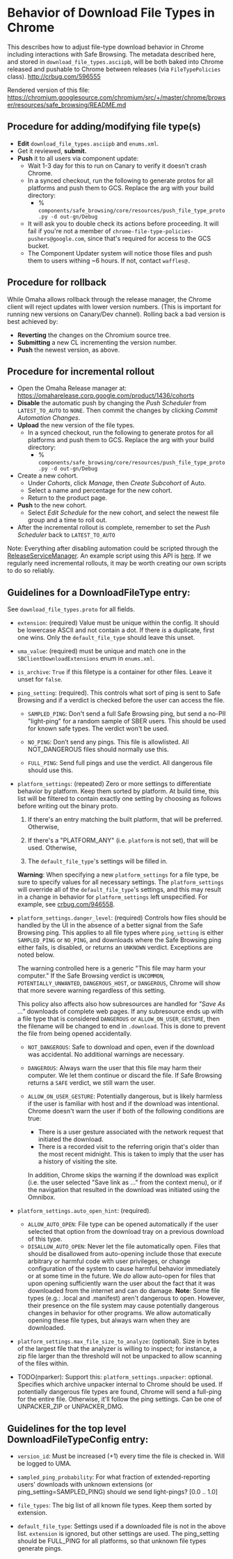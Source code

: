 # Behavior of Download File Types in Chrome

This describes how to adjust file-type download behavior in
Chrome including interactions with Safe Browsing. The metadata described
here, and stored in `download_file_types.asciipb`, will be both baked into
Chrome released and pushable to Chrome between releases (via
`FileTypePolicies` class).  http://crbug.com/596555

Rendered version of this file: https://chromium.googlesource.com/chromium/src/+/master/chrome/browser/resources/safe_browsing/README.md


## Procedure for adding/modifying file type(s)
  * **Edit** `download_file_types.asciipb` and `enums.xml`.
  * Get it reviewed, **submit.**
  * **Push** it to all users via component update:
    * Wait 1-3 day for this to run on Canary to verify it doesn't crash Chrome.
    * In a synced checkout, run the following to generate protos for all
      platforms and push them to GCS. Replace the arg with your build directory:
        * % `components/safe_browsing/core/resources/push_file_type_proto.py -d
          out-gn/Debug`
    * It will ask you to double check its actions before proceeding.  It will
      fail if you're not a member of
      `chrome-file-type-policies-pushers@google.com`, since that's required for
      access to the GCS bucket.
    * The Component Updater system will notice those files and push them to
      users withing ~6 hours. If not, contact `waffles@.`

## Procedure for rollback
While Omaha allows rollback through the release manager, the Chrome client will
reject updates with lower version numbers. (This is important for running new
versions on Canary/Dev channel). Rolling back a bad version is best achieved by:
  * **Reverting** the changes on the Chromium source tree.
  * **Submitting** a new CL incrementing the version number.
  * **Push** the newest version, as above.

## Procedure for incremental rollout
  * Open the Omaha Release manager at:
    https://omaharelease.corp.google.com/product/1436/cohorts
  * **Disable** the automatic push by changing the _Push Scheduler_ from
    `LATEST_TO_AUTO` to `NONE`. Then commit the changes by clicking _Commit
    Automation Changes_.
  * **Upload** the new version of the file types.
    * In a synced checkout, run the following to generate protos for all
      platforms and push them to GCS. Replace the arg with your build directory:
        * % `components/safe_browsing/core/resources/push_file_type_proto.py -d
          out-gn/Debug`
  * Create a new cohort.
    * Under _Cohorts_, click _Manage_, then _Create Subcohort_ of Auto.
    * Select a name and percentage for the new cohort.
    * Return to the product page.
  * **Push** to the new cohort.
    * Select _Edit Schedule_ for the new cohort, and select the newest file
      group and a time to roll out.
  * After the incremental rollout is complete, remember to set the _Push
    Scheduler_ back to `LATEST_TO_AUTO`

Note: Everything after disabling automation could be scripted through the
[ReleaseServiceManager](http://google3/java/com/google/installer/releasemanager/proto/releasemanager_stubby.proto).
An example script using this API is
[here](http://google3/googleclient/installer/tools/release/keystone/create_release_testing_cohorts.py).
If we regularly need incremental rollouts, it may be worth creating our own
scripts to do so reliably.


## Guidelines for a DownloadFileType entry:
See `download_file_types.proto` for all fields.

  * `extension`: (required) Value must be unique within the config. It should be
    lowercase ASCII and not contain a dot. If there _is_ a duplicate,
    first one wins. Only the `default_file_type` should leave this unset.

  * `uma_value`: (required) must be unique and match one in the
    `SBClientDownloadExtensions` enum in `enums.xml`.

  * `is_archive`: `True` if this filetype is a container for other files.
     Leave it unset for `false`.

  * `ping_setting`:  (required). This controls what sort of ping is sent
     to Safe Browsing and if a verdict is checked before the user can
     access the file.

    * `SAMPLED_PING`: Don't send a full Safe Browsing ping, but
       send a no-PII "light-ping" for a random sample of SBER users.
       This should be used for known safe types. The verdict won't be used.

    * `NO_PING`:  Don’t send any pings. This file is allowlisted. All
      NOT_DANGEROUS files should normally use this.
    * `FULL_PING`: Send full pings and use the verdict. All dangerous
      file should use this.

  * `platform_settings`: (repeated) Zero or more settings to differentiate
     behavior by platform. Keep them sorted by platform. At build time,
     this list will be filtered to contain exactly one setting by choosing
     as follows before writing out the binary proto.

       1. If there's an entry matching the built platform,
         that will be preferred. Otherwise,

       2. If there's a "PLATFORM_ANY" (i.e. `platform` is not set),
       that will be used. Otherwise,

       3. The `default_file_type`'s settings will be filled in.

    **Warning**: When specifying a new `platform_settings` for a file type, be
    sure to specify values for all necessary settings. The `platform_settings`
    will override all of the `default_file_type`'s settings, and this may result
    in a change in behavior for `platform_settings` left unspecified. For
    example, see [crbug.com/946558](https://crbug.com/956558#c5).

  * `platform_settings.danger_level`: (required) Controls how files should be
    handled by the UI in the absence of a better signal from the Safe Browsing
    ping. This applies to all file types where `ping_setting` is either
    `SAMPLED_PING` or `NO_PING`, and downloads where the Safe Browsing ping
    either fails, is disabled, or returns an `UNKNOWN` verdict. Exceptions are
    noted below.

    The warning controlled here is a generic "This file may harm your computer."
    If the Safe Browsing verdict is `UNCOMMON`, `POTENTIALLY_UNWANTED`,
    `DANGEROUS_HOST`, or `DANGEROUS`, Chrome will show that more severe warning
    regardless of this setting.

    This policy also affects also how subresources are handled for *"Save As
    ..."* downloads of complete web pages. If any subresource ends up with a
    file type that is considered `DANGEROUS` or `ALLOW_ON_USER_GESTURE`, then
    the filename will be changed to end in `.download`. This is done to prevent
    the file from being opened accidentally.

    * `NOT_DANGEROUS`: Safe to download and open, even if the download
       was accidental. No additional warnings are necessary.
    * `DANGEROUS`: Always warn the user that this file may harm their
      computer. We let them continue or discard the file. If Safe
      Browsing returns a `SAFE` verdict, we still warn the user.
    * `ALLOW_ON_USER_GESTURE`: Potentially dangerous, but is likely harmless if
      the user is familiar with host and if the download was intentional. Chrome
      doesn't warn the user if both of the following conditions are true:

        * There is a user gesture associated with the network request that
          initiated the download.
        * There is a recorded visit to the referring origin that's older than
          the most recent midnight. This is taken to imply that the user has a
          history of visiting the site.

      In addition, Chrome skips the warning if the download was explicit (i.e.
      the user selected "Save link as ..." from the context menu), or if the
      navigation that resulted in the download was initiated using the Omnibox.

  * `platform_settings.auto_open_hint`: (required).
    * `ALLOW_AUTO_OPEN`: File type can be opened automatically if the user
      selected that option from the download tray on a previous download
      of this type.
    * `DISALLOW_AUTO_OPEN`:  Never let the file automatically open.
      Files that should be disallowed from auto-opening include those that
      execute arbitrary or harmful code with user privileges, or change
      configuration of the system to cause harmful behavior immediately
      or at some time in the future. We *do* allow auto-open for files
      that upon opening sufficiently warn the user about the fact that it
      was downloaded from the internet and can do damage. **Note**:
      Some file types (e.g.: .local and .manifest) aren't dangerous
      to open. However, their presence on the file system may cause
      potentially dangerous changes in behavior for other programs. We
      allow automatically opening these file types, but always warn when
      they are downloaded.
  * `platform_settings.max_file_size_to_analyze`: (optional).
      Size in bytes of the largest file that the analyzer is willing to inspect;
      for instance, a zip file larger than the threshold will not be unpacked
      to allow scanning of the files within.

  * TODO(nparker): Support this: `platform_settings.unpacker`:
     optional. Specifies which archive unpacker internal to Chrome
     should be used. If potentially dangerous file types are found,
     Chrome will send a full-ping for the entire file. Otherwise, it'll
     follow the ping settings. Can be one of UNPACKER_ZIP or UNPACKER_DMG.

## Guidelines for the top level DownloadFileTypeConfig entry:
  * `version_id`: Must be increased (+1) every time the file is checked in.
     Will be logged to UMA.

  * `sampled_ping_probability`: For what fraction of extended-reporting
    users' downloads with unknown extensions (or
    ping_setting=SAMPLED_PING) should we send light-pings? [0.0 .. 1.0]

  * `file_types`: The big list of all known file types. Keep them
     sorted by extension.

  * `default_file_type`: Settings used if a downloaded file is not in
    the above list. `extension` is ignored, but other settings are used.
    The ping_setting should be FULL_PING for all platforms, so that
    unknown file types generate pings.
